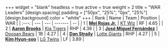 +++
widget = "blank"
headless = true
active = true
weight = 2
title = "WAR Leaders"
[design.spacing]
padding = ["50px", "25%", "0px", "25%"]
[design.background]
color = "white"
+++
| Rank | Name | Team | Position | WAR |
| :---: | --- | --- | ------- | -- |
| 1 | [**Mel Rojas Jr.**](/players/11380) | [KT Wiz](/teams/KTWiz) | RF | 4.65 |
| 2 | [**Aaron Brooks**](/players/13760) | [Kia Tigers](/teams/KiaTigers) | RHP | 4.38 |
| 3 | [**José Miguel Fernández**](/players/12514) | [Doosan Bears](/teams/DoosanBears) | 1B | 4.27 |
| 4 | [**Dan Straily**](/players/13648) | [Lotte Giants](/teams/LotteGiants) | RHP | 4.27 |
| 5 | [**Kim Hyun-soo**](/players/117) | [LG Twins](/teams/LGTwins) | LF | 3.89 |
